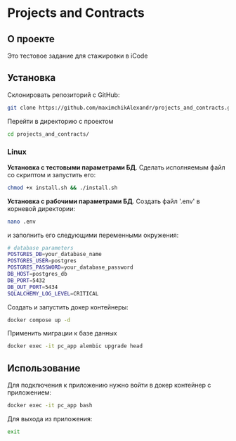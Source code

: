 # Projects and Contracts 
## О проекте

Это тестовое задание для стажировки в iCode

## Установка

Склонировать репозиторий с GitHub:

```sh
git clone https://github.com/maximchikAlexandr/projects_and_contracts.git
```

Перейти в директорию с проектом

```sh
cd projects_and_contracts/
```


### Linux

**Установка с тестовыми параметрами БД**. Сделать исполняемым файл со скриптом 
 и запустить его:

```sh
chmod +x install.sh && ./install.sh
```

**Установка с рабочими параметрами БД**. Создать файл '.env' в корневой директории:

```sh
nano .env
```

и заполнить его следующими переменными окружения:

```sh
# database parameters
POSTGRES_DB=your_database_name
POSTGRES_USER=postgres
POSTGRES_PASSWORD=your_database_password
DB_HOST=postgres_db
DB_PORT=5432
DB_OUT_PORT=5434
SQLALCHEMY_LOG_LEVEL=CRITICAL
```

Создать и запустить докер контейнеры:

```sh
docker compose up -d
```

Применить миграции к базе данных

```sh
docker exec -it pc_app alembic upgrade head
```

## Использование

Для подключения к приложению нужно войти в докер контейнер с приложением:

```sh
docker exec -it pc_app bash
```

Для выхода из приложения:

```sh
exit
```
